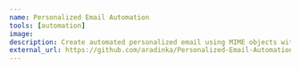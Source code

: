 ```yaml
---
name: Personalized Email Automation
tools: [automation]
image:
description: Create automated personalized email using MIME objects with SMTP protocol client.
external_url: https://github.com/aradinka/Personalized-Email-Automation
---
```

